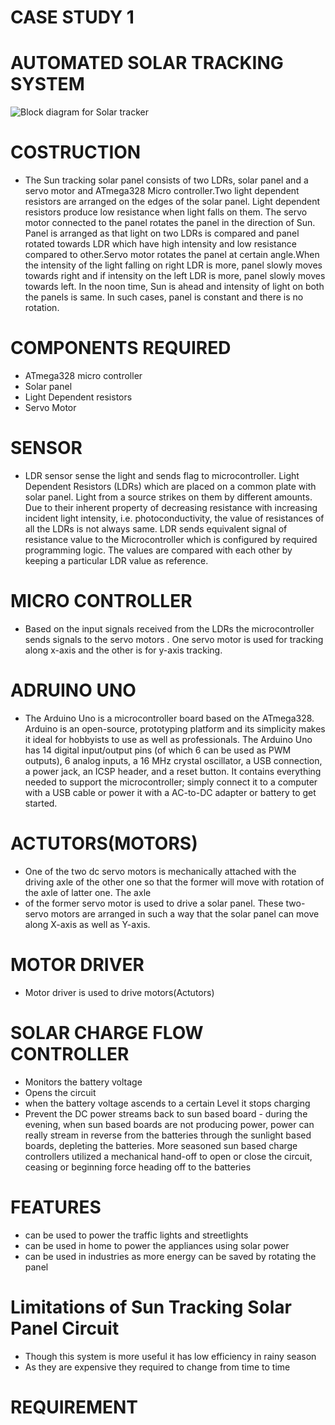 # CASE STUDY 1 
# AUTOMATED SOLAR TRACKING SYSTEM
![Block diagram for Solar tracker](https://user-images.githubusercontent.com/98837668/154851858-09042167-69b2-47ac-b3c8-86707f2ae9cb.png)

# COSTRUCTION
* The Sun tracking solar panel consists of two LDRs, solar panel and a servo motor and ATmega328 Micro controller.Two light dependent resistors are arranged on the edges of the solar panel.
Light dependent resistors produce low resistance when light falls on them. The servo motor connected 
to the panel rotates the panel in the direction of Sun. Panel is arranged as that light on two LDRs is compared and panel  rotated towards LDR which have high 
intensity and  low resistance compared to other.Servo motor rotates the panel at certain angle.When the intensity of the light falling on right LDR is more, panel slowly moves
towards right and if intensity on the left LDR is more, panel slowly moves towards left. In the noon time, Sun is ahead and intensity of light on both the panels is same. 
In such cases, panel is constant and there is no rotation.
# COMPONENTS REQUIRED
* ATmega328 micro controller
* Solar panel
* Light Dependent resistors 
* Servo Motor
# SENSOR
* LDR sensor sense the light and sends flag to microcontroller.
Light Dependent Resistors (LDRs) which are placed on a common plate with solar panel. Light from a source strikes on them by different amounts. Due to their inherent property 
of decreasing resistance with increasing incident light intensity, i.e. photoconductivity, the value of resistances of all the LDRs is not always same.
LDR sends equivalent signal of  resistance value to the Microcontroller which is configured by required programming logic. The values are compared with each 
other by keeping a particular LDR value as reference.
# MICRO CONTROLLER
* Based on the input signals received from the LDRs the microcontroller sends  signals to the servo motors . One servo motor is used for tracking along x-axis and the other is for y-axis tracking.
# ADRUINO UNO

* The Arduino Uno is a microcontroller board based on the ATmega328. Arduino is an open-source, prototyping platform and its simplicity makes it ideal for hobbyists to use as 
well as professionals. The Arduino Uno has 14 digital input/output pins (of which 6 can be used as PWM outputs), 6 analog inputs, a 16 MHz crystal oscillator, a USB connection, 
a power jack, an ICSP header, and a reset button. It contains everything needed to support the microcontroller; simply connect it to a computer with a USB cable or power it 
with a AC-to-DC adapter or battery to get started.

# ACTUTORS(MOTORS)
* One of the two dc servo motors is mechanically attached with the driving axle of the other one so that the former will move with rotation of the axle of latter one. The axle 
* of the former servo motor is used to drive a solar panel. These two-servo motors are arranged in such a way that the solar panel can move along X-axis as well as Y-axis.
# MOTOR DRIVER
 * Motor driver is used to drive motors(Actutors)
# SOLAR CHARGE FLOW CONTROLLER
* Monitors the battery voltage
* Opens the circuit 
* when the battery voltage ascends to a certain Level it stops charging
* Prevent the DC power streams back to sun based board - during the evening, when sun based boards are not producing power, power can really stream in reverse from the batteries 
through the sunlight based boards, depleting the batteries.
More seasoned sun based charge controllers utilized a mechanical hand-off to open or close the circuit, ceasing or beginning force heading off to the batteries

# FEATURES
* can be used to power the traffic lights and streetlights
* can be used in home to power the appliances using solar power
* can be used in industries as more energy can be saved by rotating the panel
# Limitations of Sun Tracking Solar Panel Circuit
* Though this system is more useful it has low efficiency in rainy season
* As they are expensive they required to change from time to time
# REQUIREMENT


